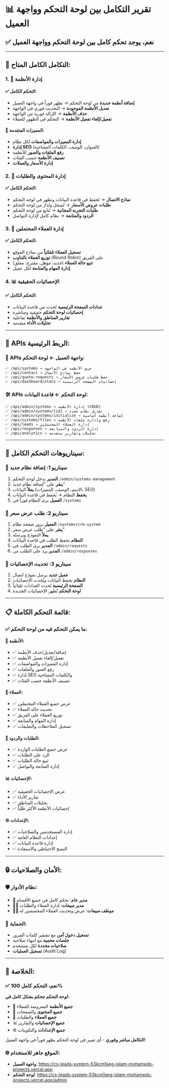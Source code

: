 # 📊 تقرير التكامل بين لوحة التحكم وواجهة العميل

## ✅ **نعم، يوجد تحكم كامل بين لوحة التحكم وواجهة العميل**

---

## 🔗 **التكامل الكامل المتاح:**

### 1. **🏢 إدارة الأنظمة**
#### ✅ **التحكم الكامل:**
- **إضافة أنظمة جديدة** من لوحة التحكم → تظهر فوراً في واجهة العميل
- **تعديل الأنظمة الموجودة** → التحديث فوري في الواجهة
- **حذف الأنظمة** → الإزالة فورية من الواجهة
- **تفعيل/إلغاء تفعيل الأنظمة** → التحكم في الظهور للعملاء

#### 🔧 **المميزات المتقدمة:**
- **إدارة المميزات والمواصفات** لكل نظام
- **إدارة SEO** (العنوان، الوصف، الكلمات المفتاحية)
- **رفع الملفات والصور** للأنظمة
- **تصنيف الأنظمة** حسب الفئات
- **إدارة الأسعار والعملات**

### 2. **📝 إدارة المحتوى والطلبات**
#### ✅ **التحكم الكامل:**
- **نماذج الاتصال** → تُحفظ في قاعدة البيانات وتظهر في لوحة التحكم
- **طلبات عروض الأسعار** → تُسجل وتُدار من لوحة التحكم
- **طلبات التجربة المجانية** → تُتابع من لوحة التحكم
- **الردود والمتابعة** → نظام كامل لإدارة التواصل

### 3. **👥 إدارة العملاء المحتملين**
#### ✅ **التحكم الكامل:**
- **تسجيل العملاء تلقائياً** من نماذج الموقع
- **توزيع العملاء بالتناوب** (Round Robin) على الفريق
- **تتبع حالة العملاء** (جديد، مؤهل، مقترح، مغلق)
- **إدارة المهام والمتابعة** لكل عميل

### 4. **📊 الإحصائيات الحقيقية**
#### ✅ **التحكم الكامل:**
- **عدادات الصفحة الرئيسية** تُحدث من قاعدة البيانات
- **إحصائيات لوحة التحكم** حقيقية ومباشرة
- **تقارير المناطق والأنظمة** تفاعلية
- **تحليلات الأداء** متقدمة

---

## 🔄 **APIs الربط الرئيسية:**

### 📡 **APIs واجهة العميل ← لوحة التحكم:**
```
✅ /api/systems → عرض الأنظمة في الواجهة
✅ /api/contact → حفظ نماذج الاتصال
✅ /api/quote-requests → حفظ طلبات عروض الأسعار
✅ /api/dashboard/stats → إحصائيات الصفحة الرئيسية
```

### 🛠️ **APIs لوحة التحكم ← قاعدة البيانات:**
```
✅ /api/admin/systems → إدارة الأنظمة (CRUD)
✅ /api/admin/systems/[id] → تعديل نظام محدد
✅ /api/admin/systems/initialize → إضافة أنظمة أساسية
✅ /api/systems/files → رفع وإدارة ملفات الأنظمة
✅ /api/leads → إدارة العملاء المحتملين
✅ /api/responses → إدارة الردود والمتابعة
✅ /api/analytics → تحليلات وتقارير متقدمة
```

---

## 🎯 **سيناريوهات التحكم الكامل:**

### 🔄 **سيناريو 1: إضافة نظام جديد**
1. **المدير** يدخل لوحة التحكم `/admin/systems-management`
2. **ينقر** على "إضافة نظام جديد"
3. **يملأ** البيانات (الاسم، الوصف، المميزات، SEO)
4. **يحفظ** النظام → يُحفظ في قاعدة البيانات
5. **العميل** يرى النظام فوراً في `/systems`

### 🔄 **سيناريو 2: طلب عرض سعر**
1. **العميل** يزور صفحة نظام `/systems/crm-system`
2. **ينقر** على "طلب عرض سعر"
3. **يملأ** النموذج ويرسله
4. **النظام** يحفظ الطلب في قاعدة البيانات
5. **المدير** يرى الطلب في `/admin/requests`
6. **المدير** يرد على الطلب من `/admin/responses`

### 🔄 **سيناريو 3: تحديث الإحصائيات**
1. **عميل جديد** يرسل نموذج اتصال
2. **النظام** يحفظ البيانات ويُحدث الإحصائيات
3. **الصفحة الرئيسية** تُحدث العدادات تلقائياً
4. **لوحة التحكم** تُظهر الإحصائيات الجديدة

---

## 📋 **قائمة التحكم الكاملة:**

### ✅ **ما يمكن التحكم فيه من لوحة التحكم:**

#### 🏢 **الأنظمة:**
- ✅ إضافة/تعديل/حذف الأنظمة
- ✅ تفعيل/إلغاء تفعيل الأنظمة
- ✅ إدارة المميزات والمواصفات
- ✅ رفع الصور والملفات
- ✅ إدارة SEO والكلمات المفتاحية
- ✅ تصنيف الأنظمة حسب الفئات

#### 👥 **العملاء:**
- ✅ عرض جميع العملاء المحتملين
- ✅ تحديث حالة العملاء
- ✅ توزيع العملاء على الفريق
- ✅ إدارة المهام والمتابعة
- ✅ تسجيل الملاحظات والتعليقات

#### 📝 **الطلبات والردود:**
- ✅ عرض جميع الطلبات الواردة
- ✅ الرد على الطلبات
- ✅ تتبع حالة الطلبات
- ✅ إدارة المتابعة والتواصل

#### 📊 **الإحصائيات:**
- ✅ عرض الإحصائيات الحقيقية
- ✅ تقارير الأداء
- ✅ تحليلات المناطق
- ✅ إحصائيات الأنظمة الأكثر طلباً

#### ⚙️ **الإعدادات:**
- ✅ إدارة المستخدمين والصلاحيات
- ✅ إعدادات النظام العامة
- ✅ إدارة قاعدة البيانات
- ✅ النسخ الاحتياطي والاستعادة

---

## 🔒 **الأمان والصلاحيات:**

### 🛡️ **نظام الأدوار:**
- **👑 مدير عام**: تحكم كامل في جميع الأقسام
- **👨‍💼 مدير مبيعات**: إدارة العملاء والطلبات
- **👨‍💻 موظف مبيعات**: عرض وتحديث العملاء المخصصين له

### 🔐 **الحماية:**
- **تسجيل دخول آمن** مع تشفير كلمات المرور
- **جلسات محمية** مع انتهاء صلاحية
- **صلاحيات محددة** لكل مستخدم
- **تسجيل العمليات** (Audit Log)

---

## 🎉 **الخلاصة:**

### ✅ **نعم، التحكم كامل 100%**

**لوحة التحكم تتحكم بشكل كامل في:**
- 🏢 **جميع الأنظمة** المعروضة للعملاء
- 📝 **جميع المحتوى** والصفحات
- 👥 **جميع العملاء** والطلبات
- 📊 **جميع الإحصائيات** والتقارير
- ⚙️ **جميع الإعدادات** والتكوينات

**التكامل مباشر وفوري** - أي تغيير في لوحة التحكم يظهر فوراً في واجهة العميل!

### 🌐 **الموقع جاهز للاستخدام:**
- **واجهة العميل**: https://cs-leads-system-53kcm1seg-islam-mohameds-projects.vercel.app
- **لوحة التحكم**: https://cs-leads-system-53kcm1seg-islam-mohameds-projects.vercel.app/admin
